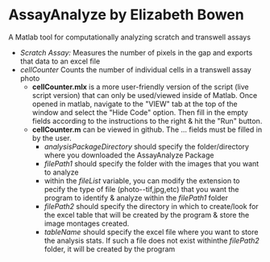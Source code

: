 # AssayAnalyze by Elizabeth Bowen
A Matlab tool for computationally analyzing scratch and transwell assays
- *Scratch Assay:* Measures the number of pixels in the gap and exports that data to an excel file
- *cellCounter* Counts the number of individual cells in a transwell assay photo
  - **cellCounter.mlx** is a more user-friendly version of the script (live script version) that can only be used/viewed inside of Matlab. Once opened in matlab, navigate to the "VIEW" tab at the top of the window and select the "Hide Code" option. Then fill in the empty fields according to the instructions to the right & hit the "Run" button.
  - **cellCounter.m** can be viewed in github. The ... fields must be filled in by the user.
    - *analysisPackageDirectory* should specify the folder/directory where you downloaded the AssayAnalyze Package
    - *filePath1* should specify the folder with the images that you want to analyze
    - within the *fileList* variable, you can modify the extension to pecify the type of file (photo--tif,jpg,etc) that you want the program to identify & analyze within the *filePath1* folder
    - *filePath2* should specify the directory in which to create/look for the excel table that will be created by the program & store the image montages created.
    - *tableName* should specify the excel file where you want to store the analysis stats. If such a file does not exist withinthe *filePath2* folder, it will be created by the program
